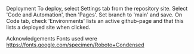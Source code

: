 Deployment
To deploy, select Settings tab from the repository site. Select 'Code and Automation', then 'Pages'. Set branch to 'main' and save. On Code tab, check 'Environments' lists an active github-page and that this lists a deployed site when clicked. 

Acknowledgements
Fonts used were https://fonts.google.com/specimen/Roboto+Condensed 